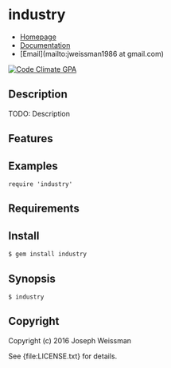 # industry

* [Homepage](https://rubygems.org/gems/industry)
* [Documentation](http://rubydoc.info/gems/industry/frames)
* [Email](mailto:jweissman1986 at gmail.com)

[![Code Climate GPA](https://codeclimate.com/github//industry/badges/gpa.svg)](https://codeclimate.com/github//industry)

## Description

TODO: Description

## Features

## Examples

    require 'industry'

## Requirements

## Install

    $ gem install industry

## Synopsis

    $ industry

## Copyright

Copyright (c) 2016 Joseph Weissman

See {file:LICENSE.txt} for details.

